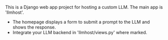<!-- Use this file to provide workspace-specific custom instructions to Copilot. For more details, visit https://code.visualstudio.com/docs/copilot/copilot-customization#_use-a-githubcopilotinstructionsmd-file -->

This is a Django web app project for hosting a custom LLM. The main app is 'llmhost'.
- The homepage displays a form to submit a prompt to the LLM and shows the response.
- Integrate your LLM backend in 'llmhost/views.py' where marked.
